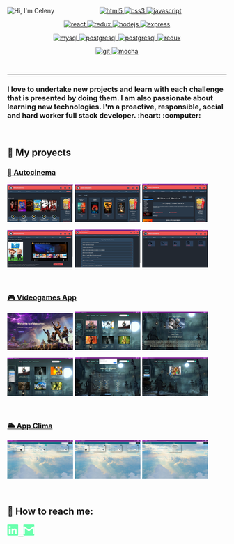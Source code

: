 <a href="https://www.canva.com/design/DAEiV51cSsk/9wLquQVijKnKxGvyULL4cw/view?utm_content=DAEiV51cSsk&utm_campaign=designshare&utm_medium=link&utm_source=publishsharelink" target="_blank"> <img src="https://media.giphy.com/media/WiRIUB7eR7WJJTQiV2/giphy.gif" alt="Hi, I'm Celeny" align="left"/> </a>

<p width='40%' height="100%" align="center"> 
  <a href="https://www.w3.org/html/" target="_blank"> <img src="https://icongr.am/devicon/html5-original-wordmark.svg?size=40&color=currentColor" alt="html5" width="50" height="50"/> </a>   
  <a href="https://www.w3schools.com/css/" target="_blank"> <img src="https://icongr.am/devicon/css3-original-wordmark.svg?size=40&color=currentColor" alt="css3" width="50" height="50"/> </a>
  <a href="https://developer.mozilla.org/en-US/docs/Web/JavaScript" target="_blank"> <img src="https://icongr.am/devicon/javascript-original.svg?size=40&color=currentColor" alt="javascript" width="45" height="45"/> </a>   
</p>
<p width='40%' align="center">
  <a href="https://reactjs.org/" target="_blank"> <img src="https://icongr.am/devicon/react-original.svg?size=40&color=currentColor" alt="react" width="50" height="50"/> </a>
  <a href="https://es.redux.js.org/" target="_blank"> <img src="https://cdn.icon-icons.com/icons2/2415/PNG/512/redux_original_logo_icon_146365.png" alt="redux" width="50" height="50"/> </a>
  <a href="https://nodejs.org" target="_blank"> <img src="https://icongr.am/devicon/nodejs-original-wordmark.svg?size=40&color=currentColor" alt="nodejs" width="50" height="50"/> </a>
  <a href="https://expressjs.com" target="_blank"> <img src="https://icongr.am/devicon/express-original-wordmark.svg?size=40&color=2ec539" alt="express" width="50" height="50"/> </a>
</p>
<p width='40%' align="center">    
  <a href="https://www.mysql.com/" target="_blank"> <img src="https://icongr.am/devicon/mysql-original-wordmark.svg?size=40&color=2ec539" alt="mysql" width="50" height="50"/> </a>
  <a href="https://www.postgresql.org" target="_blank"> <img src="https://icongr.am/devicon/postgresql-original-wordmark.svg?size=40&color=2ec539" alt="postgresql" width="50" height="50"/> </a>
  <a href="https://sequelize.org" target="_blank"> <img src="https://icongr.am/devicon/sequelize-original.svg?size=40&color=2ec539" alt="postgresql" width="50" height="50"/> </a>  
  <a href="https://www.mongodb.com/" target="_blank"> <img src="https://icongr.am/devicon/mongodb-original-wordmark.svg?size=40&color=2ec539" alt="redux" width="50" height="50"/> </a>
</p>
<p align="center">
  <a href="https://git-scm.com/" target="_blank"> <img src="https://www.vectorlogo.zone/logos/git-scm/git-scm-icon.svg" alt="git" width="50" height="50"/> </a>
  <a href="https://mochajs.org" target="_blank"> <img src="https://www.vectorlogo.zone/logos/mochajs/mochajs-icon.svg" alt="mocha" width="50" height="50"/> </a>
</p>

&nbsp;
******

<h3>
I love to undertake new projects and learn with each challenge that is presented by doing them. I am also passionate about learning new technologies. I'm a proactive, responsible, social and hard worker full stack developer. :heart: :computer:
</h3>

&nbsp;

## :pushpin: My proyects

<h3><a href='https://github.com/juancereceda/PG-Henry' target="_blank">🎥 Autocinema</a></h3>

<p>
  <a href='https://henry-movie-app.vercel.app' target="_blank"><img src="https://github.com/CelenyAndrea/CelenyAndrea/blob/main/images/autocine/Home.png" width="30%"></a>
  <a href='https://henry-movie-app.vercel.app' target="_blank"><img src="https://github.com/CelenyAndrea/CelenyAndrea/blob/main/images/autocine/ComingSoon.png" width="30%"></a>
  <a href='https://henry-movie-app.vercel.app' target="_blank"><img src="https://github.com/CelenyAndrea/CelenyAndrea/blob/main/images/autocine/Billboart.png" width="30%"></a>
</p>
<p>
  <a href='https://henry-movie-app.vercel.app' target="_blank"><img src="https://github.com/CelenyAndrea/CelenyAndrea/blob/main/images/autocine/detail.png" width="30%"></a>
  <a href='https://henry-movie-app.vercel.app' target="_blank"><img src="https://github.com/CelenyAndrea/CelenyAndrea/blob/main/images/autocine/Faq.png" width="30%"></a>
  <a href='https://henry-movie-app.vercel.app' target="_blank"><img src="https://github.com/CelenyAndrea/CelenyAndrea/blob/main/images/autocine/admin.png" width="30%"></a>
</p>

&nbsp;

<h3><a href='https://github.com/CelenyAndrea/PI-Videogames'>🎮 Videogames App</a></h3>

<p>
  <a><img src="https://github.com/CelenyAndrea/CelenyAndrea/blob/main/images/videogames/Landing.png" width="30%"></a>
  <a><img src="https://github.com/CelenyAndrea/CelenyAndrea/blob/main/images/videogames/Home.png" width="30%"></a>
  <a><img src="https://github.com/CelenyAndrea/CelenyAndrea/blob/main/images/videogames/Detalle.png" width="30%"></a>
</p>
<p>
  <a><img src="https://github.com/CelenyAndrea/CelenyAndrea/blob/main/images/videogames/Filter.png" width="30%"></a>
  <a><img src="https://github.com/CelenyAndrea/CelenyAndrea/blob/main/images/videogames/Formulario.png" width="30%"></a>
  <a><img src="https://github.com/CelenyAndrea/CelenyAndrea/blob/main/images/videogames/VgUser.png" width="30%"></a>
</p>

&nbsp;

<h3><a href='https://github.com/CelenyAndrea/AppClima'>🌥️ App Clima</a></h3>
<p>
  <a><img src="https://github.com/CelenyAndrea/CelenyAndrea/blob/main/images/clima/Clima.png" width="30%"></a>
  <a><img src="https://github.com/CelenyAndrea/CelenyAndrea/blob/main/images/clima/ClimaSearch.png" width="30%"></a>
  <a><img src="https://github.com/CelenyAndrea/CelenyAndrea/blob/main/images/clima/ClimaDetalle.png" width="30%"></a>
</p>

&nbsp;

## :paperclip: How to reach me:
<span >
<a href="https://www.linkedin.com/in/celenysantana/" ><img width="5%" src="https://github.com/CelenyAndrea/CelenyAndrea/blob/main/logos/linkedin-icon.png"> &nbsp;
<a href="mailto:celenyandrea@gmail.com"> <img width="5%" src="https://github.com/CelenyAndrea/CelenyAndrea/blob/main/logos/gmail-icon%20green.png">
</span>